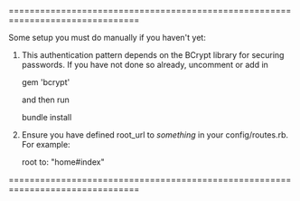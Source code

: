 ===============================================================================

Some setup you must do manually if you haven't yet:

  1. This authentication pattern depends on the BCrypt library for securing
     passwords. If you have not done so already, uncomment or add in

     gem 'bcrypt'

     and then run

     bundle install

  2. Ensure you have defined root_url to *something* in your config/routes.rb.
     For example:

       root to: "home#index"

===============================================================================
